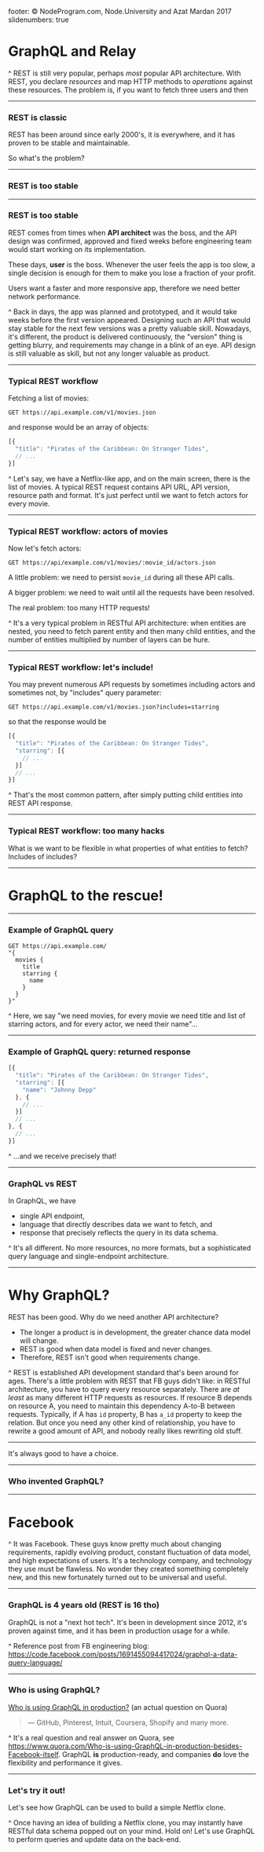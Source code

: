 footer: © NodeProgram.com, Node.University and Azat Mardan 2017
slidenumbers: true

# GraphQL and Relay

^ REST is still very popular, perhaps _most_ popular API architecture. With REST, you declare _resources_ and map HTTP methods to _operations_ against these resources. The problem is, if you want to fetch three users and then

---

### REST is classic

REST has been around since early 2000's, it is everywhere, and it has proven to be stable and maintainable.

So what's the problem?

---

### REST is too stable

---

### REST is too stable

REST comes from times when **API architect** was the boss, and the API design was confirmed, approved and fixed weeks before engineering team would start working on its implementation.

These days, **user** is the boss. Whenever the user feels the app is too slow, a single decision is enough for them to make you lose a fraction of your profit.

Users want a faster and more responsive app, therefore we need better network performance.

^ Back in days, the app was planned and prototyped, and it would take weeks before the first version appeared. Designing such an API that would stay stable for the next few versions was a pretty valuable skill. Nowadays, it's different, the product is delivered continuously, the "version" thing is getting blurry, and requirements may change in a blink of an eye. API design is still valuable as skill, but not any longer valuable as product.

---

### Typical REST workflow

Fetching a list of movies:

```
GET https://api.example.com/v1/movies.json
```

and response would be an array of objects:

```javascript
[{
  "title": "Pirates of the Caribbean: On Stranger Tides",
  // ...
}]
```

^ Let's say, we have a Netflix-like app, and on the main screen, there is the list of movies. A typical REST request contains API URL, API version, resource path and format. It's just perfect until we want to fetch actors for every movie.

---

### Typical REST workflow: actors of movies

Now let's fetch actors:

```
GET https://api/example.com/v1/movies/:movie_id/actors.json
```

A little problem: we need to persist `movie_id` during all these API calls.

A bigger problem: we need to wait until all the requests have been resolved.

The real problem: too many HTTP requests!

^ It's a very typical problem in RESTful API architecture: when entities are nested, you need to fetch parent entity and then many child entities, and the number of entities multiplied by number of layers can be hure.

---

### Typical REST workflow: let's include!

You may prevent numerous API requests by sometimes including actors and sometimes not, by "includes" query parameter:

```
GET https://api.example.com/v1/movies.json?includes=starring
```

so that the response would be

```javascript
[{
  "title": "Pirates of the Caribbean: On Stranger Tides",
  "starring": [{
    // ...
  }]
  // ...
}]
```

^ That's the most common pattern, after simply putting child entities into REST API response.

---

### Typical REST workflow: too many hacks

What is we want to be flexible in what properties of what entities to fetch? Includes of includes?

---

# GraphQL to the rescue!

---

### Example of GraphQL query


```
GET https://api.example.com/
"{
  movies {
    title
    starring {
      name
    }
  }
}"
```

^ Here, we say "we need movies, for every movie we need title and list of starring actors, and for every actor, we need their name"...

---

### Example of GraphQL query: returned response

```javascript
[{
  "title": "Pirates of the Caribbean: On Stranger Tides",
  "starring": [{
    "name": "Johnny Depp"
  }, {
    // ...
  }]
  // ...
}, {
  // ...
}]
```

^ ...and we receive precisely that!

---

### GraphQL vs REST

In GraphQL, we have

- single API endpoint,
- language that directly describes data we want to fetch, and
- response that precisely reflects the query in its data schema.

^ It's all different. No more resources, no more formats, but a sophisticated query language and single-endpoint architecture.

---

# Why GraphQL?

REST has been good. Why do we need another API architecture?

- The longer a product is in development, the greater chance data model will change.
- REST is good when data model is fixed and never changes.
- Therefore, REST isn't good when requirements change.

^ REST is established API development standard that's been around for ages. There's a little problem with REST that FB guys didn't like: in RESTful architecture, you have to query every resource separately. There are _at least_ as many different HTTP requests as resources. If resource B depends on resource A, you need to maintain this dependency A-to-B between requests. Typically, if A has `id` property, B has `a_id` property to keep the relation. But once you need any other kind of relationship, you have to rewrite a good amount of API, and nobody really likes rewriting old stuff.

---

It's always good to have a choice.

---

### Who invented GraphQL?

---

# Facebook

^ It was Facebook. These guys know pretty much about changing requirements, rapidly evolving product, constant fluctuation of data model, and high expectations of users. It's a technology company, and technology they use must be flawless. No wonder they created something completely new, and this new fortunately turned out to be universal and useful.

---

### GraphQL is 4 years old (REST is 16 tho)

GraphQL is not a "next hot tech". It's been in development since 2012, it's proven against time, and it has been in production usage for a while.

^ Reference post from FB engineering blog: https://code.facebook.com/posts/1691455094417024/graphql-a-data-query-language/

---

### Who is using GraphQL?

[Who is using GraphQL in production?](https://www.quora.com/Who-is-using-GraphQL-in-production-besides-Facebook-itself) (an actual question on Quora)

> — GitHub, Pinterest, Intuit, Coursera, Shopify and many more.

^ It's a real question and real answer on Quora, see https://www.quora.com/Who-is-using-GraphQL-in-production-besides-Facebook-itself. GraphQL **is** production-ready, and companies **do** love the flexibility and performance it gives.

---

### Let's try it out!

Let's see how GraphQL can be used to build a simple Netflix clone.

^ Once having an idea of building a Netflix clone, you may instantly have RESTful data schema popped out on your mind. Hold on! Let's use GraphQL to perform queries and update data on the back-end.
